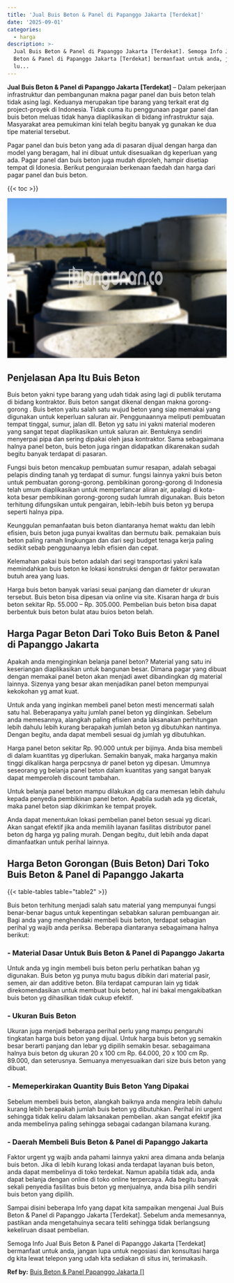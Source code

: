 ```yaml
---
title: 'Jual Buis Beton & Panel di Papanggo Jakarta [Terdekat]'
date: '2025-09-01'
categories:
  - harga
description: >-
  Jual Buis Beton & Panel di Papanggo Jakarta [Terdekat]. Semoga Info Jual Buis
  Beton & Panel di Papanggo Jakarta [Terdekat] bermanfaat untuk anda, jangan
  lu...
---
```


**Jual Buis Beton & Panel di Papanggo Jakarta \[Terdekat\]** – Dalam pekerjaan infrastruktur dan pembangunan makna pagar panel dan buis beton telah tidak asing lagi. Keduanya merupakan tipe barang yang terkait erat dg project-proyek di Indonesia. Tidak cuma itu penggunaan pagar panel dan buis beton meluas tidak hanya diaplikasikan di bidang infrastruktur saja. Masyarakat area pemukiman kini telah begitu banyak yg gunakan ke dua tipe material tersebut.

Pagar panel dan buis beton yang ada di pasaran dijual dengan harga dan model yang beragam, hal ini dibuat untuk disesuaikan dg keperluan yang ada. Pagar panel dan buis beton juga mudah diproleh, hampir disetiap tempat di Idonesia. Berikut penguraian berkenaan faedah dan harga dari pagar panel dan buis beton.

{{< toc >}}

![Jual Buis Beton & Panel di Papanggo Jakarta [Terdekat]](/images/jual-panel-buis-beton-murah-58.png)

## Penjelasan Apa Itu Buis Beton

Buis beton yakni type barang yang udah tidak asing lagi di publik terutama di bidang kontraktor. Buis beton sangat dikenal dengan makna gorong-gorong . Buis beton yaitu salah satu wujud beton yang siap memakai yang digunakan untuk keperluan saluran air. Penggunaannya meliputi pembuatan tempat tinggal, sumur, jalan dll. Beton yg satu ini yakni material moderen yang sangat tepat diaplikasikan untuk saluran air. Bentuknya sendiri menyerpai pipa dan sering dipakai oleh jasa kontraktor. Sama sebagaimana halnya panel beton, buis beton juga ringan didapatkan dikarenakan sudah begitu banyak terdapat di pasaran.

Fungsi buis beton mencakup pembuatan sumur resapan, adalah sebagai pelapis dinding tanah yg terdapat di sumur. fungsi lainnya yakni buis beton untuk pembuatan gorong-gorong. pembikinan gorong-gorong di Indonesia telah umum diaplikasikan untuk memperlancar aliran air, apalagi di kota-kota besar pembikinan gorong-gorong sudah lumrah digunakan. Buis beton terhitung difungsikan untuk pengairan, lebih-lebih buis beton yg berupa seperti halnya pipa.

Keunggulan pemanfaatan buis beton diantaranya hemat waktu dan lebih efisien, buis beton juga punyai kwalitas dan bermutu baik. pemakaian buis beton paling ramah lingkungan dan dari segi budget tenaga kerja paling sedikit sebab penggunaanya lebih efisien dan cepat.

Kelemahan pakai buis beton adalah dari segi transportasi yakni kala memindahkan buis beton ke lokasi konstruksi dengan dr faktor perawatan butuh area yang luas.

Harga buis beton banyak variasi seuai panjang dan diameter dr ukuran tersebut. Buis beton bisa dipesan via online via site. Kisaran harga dr buis beton sekitar Rp. 55.000 – Rp. 305.000. Pembelian buis beton bisa dapat berbentuk buis beton bulat atau buios beton belah.

## Harga Pagar Beton Dari Toko Buis Beton & Panel di Papanggo Jakarta

Apakah anda menginginkan belanja panel beton? Material yang satu ini keseriangan diaplikasikan untuk bangunan besar. Dimana pagar yang dibuat dengan memakai panel beton akan menjadi awet dibandingkan dg material lainnya. Sizenya yang besar akan menjadikan panel beton mempunyai kekokohan yg amat kuat.

Untuk anda yang inginkan membeli panel beton mesti mencermati salah satu hal. Beberapanya yaitu jumlah panel beton yg diinginkan. Sebelum anda memesannya, alangkah paling efisien anda laksanakan perhitungan lebih dahulu lebih kurang berapakah jumlah beton yg dibutuhkan nantinya. Dengan begitu, anda dapat membeli sesuai dg jumlah yg dibutuhkan.

Harga panel beton sekitar Rp. 90.000 untuk per bijinya. Anda bisa membeli di dalam kuantitas yg diperlukan. Semakin banyak, maka harganya makin tinggi dikalikan harga perpcsnya dr panel beton yg dipesan. Umumnya seseorang yg belanja panel beton dalam kuantitas yang sangat banyak dapat memperoleh discount tambahan.

Untuk belanja panel beton mampu dilakukan dg cara memesan lebih dahulu kepada penyedia pembikinan panel beton. Apabila sudah ada yg dicetak, maka panel beton siap dikirimkan ke tempat proyek.

Anda dapat menentukan lokasi pembelian panel beton sesuai yg dicari. Akan sangat efektif jika anda memilih layanan fasilitas distributor panel beton dg harga yg paling murah. Dengan begitu, duit lebih anda dapat dimanfaatkan untuk perihal lainnya.

## Harga Beton Gorongan (Buis Beton) Dari Toko Buis Beton & Panel di Papanggo Jakarta

{{< table-tables table="table2" >}}

Buis beton terhitung menjadi salah satu material yang mempunyai fungsi benar-benar bagus untuk kepentingan sebabkan saluran pembuangan air. Bagi anda yang menghendaki membeli buis beton, terdapat sebagian perihal yg wajib anda periksa. Beberapa diantaranya sebagaimana halnya berikut:

### \- Material Dasar Untuk Buis Beton & Panel di Papanggo Jakarta

Untuk anda yg ingin membeli buis beton perlu perhatikan bahan yg digunakan. Buis beton yg punya mutu bagus dibikin dari material pasir, semen, air dan additive beton. Bila terdapat campuran lain yg tidak direkomendasikan untuk membuat buis beton, hal ini bakal mengakibatkan buis beton yg dihasilkan tidak cukup efektif.

### \- Ukuran Buis Beton

Ukuran juga menjadi beberapa perihal perlu yang mampu pengaruhi tingkatan harga buis beton yang dijual. Untuk harga buis beton yg semakin besar berarti panjang dan lebar yg dipilih semakin besar. sebagaimana halnya buis beton dg ukuran 20 x 100 cm Rp. 64.000, 20 x 100 cm Rp. 89.000, dan seterusnya. Semuanya menyesuaikan dari size buis beton yang dibuat.

### \- Memeperkirakan Quantity Buis Beton Yang Dipakai

Sebelum membeli buis beton, alangkah baiknya anda mengira lebih dahulu kurang lebih berapakah jumlah buis beton yg dibutuhkan. Perihal ini urgent sehingga tidak keliru dalam laksanakan pembelian. akan sangat efektif jika anda membelinya paling sehingga sebagai cadangan bilamana kurang.

### \- Daerah Membeli Buis Beton & Panel di Papanggo Jakarta

Faktor urgent yg wajib anda pahami lainnya yakni area dimana anda belanja buis beton. Jika di lebih kurang lokasi anda terdapat layanan buis beton, anda dapat membelinya di toko terdekat. Namun apabila tidak ada, anda dapat belanja dengan online di toko online terpercaya. Ada begitu banyak sekali penyedia fasilitas buis beton yg menjualnya, anda bisa pilih sendiri buis beton yang dipilih.

Sampai disini beberapa Info yang dapat kita sampaikan mengenai Jual Buis Beton & Panel di Papanggo Jakarta \[Terdekat\]. Sebelum anda memesannya, pastikan anda mengetahuinya secara teliti sehingga tidak berlangsung kekeliruan disaat pembelian.

Semoga Info Jual Buis Beton & Panel di Papanggo Jakarta \[Terdekat\] bermanfaat untuk anda, jangan lupa untuk negosiasi dan konsultasi harga dg kita lewat telepon yang udah kita sediakan di situs ini, terimakasih.

**Ref by:** [Buis Beton & Panel Papanggo Jakarta []](https://id.wikipedia.org/wiki/Buis)

